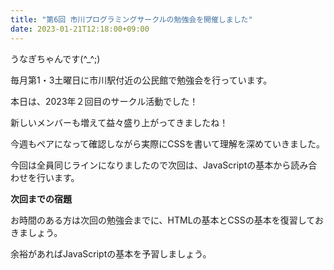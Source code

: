 ```yaml
---
title: "第6回 市川プログラミングサークルの勉強会を開催しました"
date: 2023-01-21T12:18:00+09:00
---
```


<p>うなぎちゃんです(^_^;)</p>
<p>毎月第1・3土曜日に市川駅付近の公民館で勉強会を行っています。</p>
<p>本日は、2023年２回目のサークル活動でした！</p>
<p>新しいメンバーも増えて益々盛り上がってきましたね！</p>
<p>今週もペアになって確認しながら実際にCSSを書いて理解を深めていきました。</p>
<p>今回は全員同じラインになりましたので次回は、JavaScriptの基本から読み合わせを行います。</p>
<p><strong>次回までの宿題</strong></p>
<p>お時間のある方は次回の勉強会までに、HTMLの基本とCSSの基本を復習しておきましょう。</p>
<p>余裕があればJavaScriptの基本を予習しましょう。</p>
